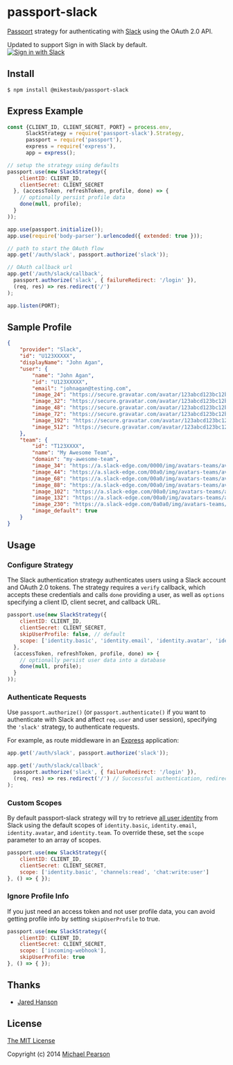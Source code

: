 # passport-slack

[Passport](https://github.com/jaredhanson/passport) strategy for authenticating
with [Slack](https://slack.com) using the OAuth 2.0 API.

Updated to support Sign in with Slack by default.<br>
[![Sign in with Slack](https://a.slack-edge.com/accd8/img/sign_in_with_slack.png)](https://api.slack.com/docs/sign-in-with-slack#identify_users_and_their_teams)

## Install
```shell
$ npm install @mikestaub/passport-slack
```

## Express Example
```js
const {CLIENT_ID, CLIENT_SECRET, PORT} = process.env,
      SlackStrategy = require('passport-slack').Strategy,
      passport = require('passport'),
      express = require('express'),
      app = express();

// setup the strategy using defaults 
passport.use(new SlackStrategy({
    clientID: CLIENT_ID,
    clientSecret: CLIENT_SECRET
  }, (accessToken, refreshToken, profile, done) => {
    // optionally persist profile data
    done(null, profile);
  }
));

app.use(passport.initialize());
app.use(require('body-parser').urlencoded({ extended: true }));

// path to start the OAuth flow
app.get('/auth/slack', passport.authorize('slack'));

// OAuth callback url
app.get('/auth/slack/callback', 
  passport.authorize('slack', { failureRedirect: '/login' }),
  (req, res) => res.redirect('/')
);

app.listen(PORT);
```

## Sample Profile
```json
{
    "provider": "Slack",
    "id": "U123XXXXX",
    "displayName": "John Agan",
    "user": {
        "name": "John Agan",
        "id": "U123XXXXX",
        "email": "johnagan@testing.com",
        "image_24": "https://secure.gravatar.com/avatar/123abcd123bc12b3c.jpg?s=24&d=https%3A%2F%2Fa.slack-edge.com%2F66f9%2Fimg%2Favatars%2Fava_0000-24.png",
        "image_32": "https://secure.gravatar.com/avatar/123abcd123bc12b3c.jpg?s=32&d=https%3A%2F%2Fa.slack-edge.com%2F66f9%2Fimg%2Favatars%2Fava_0000-32.png",
        "image_48": "https://secure.gravatar.com/avatar/123abcd123bc12b3c.jpg?s=48&d=https%3A%2F%2Fa.slack-edge.com%2F66f9%2Fimg%2Favatars%2Fava_0000-48.png",
        "image_72": "https://secure.gravatar.com/avatar/123abcd123bc12b3c.jpg?s=72&d=https%3A%2F%2Fa.slack-edge.com%2F66f9%2Fimg%2Favatars%2Fava_0000-72.png",
        "image_192": "https://secure.gravatar.com/avatar/123abcd123bc12b3c.jpg?s=192&d=https%3A%2F%2Fa.slack-edge.com%2F7fa9%2Fimg%2Favatars%2Fava_0000-192.png",
        "image_512": "https://secure.gravatar.com/avatar/123abcd123bc12b3c.jpg?s=512&d=https%3A%2F%2Fa.slack-edge.com%2F7fa9%2Fimg%2Favatars%2Fava_0000-512.png"
    },
    "team": {
        "id": "T123XXXX",
        "name": "My Awesome Team",
        "domain": "my-awesome-team",
        "image_34": "https://a.slack-edge.com/0000/img/avatars-teams/ava_0000-00.png",
        "image_44": "https://a.slack-edge.com/00a0/img/avatars-teams/ava_0000-00.png",
        "image_68": "https://a.slack-edge.com/00a0/img/avatars-teams/ava_0000-00.png",
        "image_88": "https://a.slack-edge.com/00a0/img/avatars-teams/ava_0000-00.png",
        "image_102": "https://a.slack-edge.com/00a0/img/avatars-teams/ava_0000-000.png",
        "image_132": "https://a.slack-edge.com/00a0/img/avatars-teams/ava_0000-000.png",
        "image_230": "https://a.slack-edge.com/0a0a0/img/avatars-teams/ava_0000-000.png",
        "image_default": true
    }
}

```

## Usage

### Configure Strategy

The Slack authentication strategy authenticates users using a Slack
account and OAuth 2.0 tokens.  The strategy requires a `verify` callback, which
accepts these credentials and calls `done` providing a user, as well as
`options` specifying a client ID, client secret, and callback URL.

```js
passport.use(new SlackStrategy({
    clientID: CLIENT_ID,
    clientSecret: CLIENT_SECRET,
    skipUserProfile: false, // default
    scope: ['identity.basic', 'identity.email', 'identity.avatar', 'identity.team'] // default
  },
  (accessToken, refreshToken, profile, done) => {
    // optionally persist user data into a database
    done(null, profile);
  }
));
```

### Authenticate Requests

Use `passport.authorize()` (or `passport.authenticate()` if you want to authenticate with Slack and affect `req.user` and user session), specifying the `'slack'` strategy, to
authenticate requests.

For example, as route middleware in an [Express](http://expressjs.com/)
application:

```js
app.get('/auth/slack', passport.authorize('slack'));

app.get('/auth/slack/callback',
  passport.authorize('slack', { failureRedirect: '/login' }),
  (req, res) => res.redirect('/') // Successful authentication, redirect home.
);
```

### Custom Scopes
By default passport-slack strategy will try to retrieve [all user identity](https://api.slack.com/methods/users.identity) from Slack using the default scopes of `identity.basic`, `identity.email`, `identity.avatar`, and `identity.team`. To override these, set the `scope` parameter to an array of scopes.

```js
passport.use(new SlackStrategy({
	clientID: CLIENT_ID,
	clientSecret: CLIENT_SECRET,
	scope: ['identity.basic', 'channels:read', 'chat:write:user']
}, () => { });
```

### Ignore Profile Info
If you just need an access token and not user profile data, you can avoid getting profile info by setting `skipUserProfile` to true.
```js
passport.use(new SlackStrategy({
	clientID: CLIENT_ID,
	clientSecret: CLIENT_SECRET,
	scope: ['incoming-webhook'],
	skipUserProfile: true
}, () => { });
```

## Thanks

  - [Jared Hanson](http://github.com/jaredhanson)

## License

[The MIT License](http://opensource.org/licenses/MIT)

Copyright (c) 2014 [Michael Pearson](http://github.com/mjpearson)
